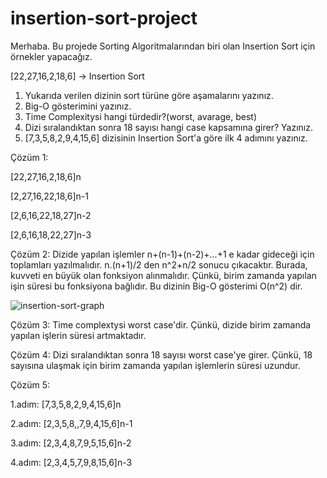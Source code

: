 # insertion-sort-project

Merhaba. Bu projede Sorting Algoritmalarından biri olan Insertion Sort için örnekler yapacağız.

[22,27,16,2,18,6] -> Insertion Sort

1) Yukarıda verilen dizinin sort türüne göre aşamalarını yazınız.
2) Big-O gösterimini yazınız.
3) Time Complexitysi hangi türdedir?(worst, avarage, best)
4) Dizi sıralandıktan sonra 18 sayısı hangi case kapsamına girer? Yazınız.
5) [7,3,5,8,2,9,4,15,6] dizisinin Insertion Sort'a göre ilk 4 adımını yazınız.

Çözüm 1:

[22,27,16,2,18,6]n

[2,27,16,22,18,6]n-1

[2,6,16,22,18,27]n-2

[2,6,16,18,22,27]n-3

Çözüm 2:
Dizide yapılan işlemler n+(n-1)+(n-2)+...+1 e kadar gideceği için toplamları yazılmalıdır. n.(n+1)/2 den n^2+n/2 sonucu çıkacaktır. Burada, kuvveti en büyük olan fonksiyon alınmalıdır. Çünkü, birim zamanda yapılan işin süresi bu fonksiyona bağlıdır. Bu dizinin Big-O gösterimi O(n^2) dir. 

![insertion-sort-graph](https://user-images.githubusercontent.com/28534878/152795690-73c70acf-31bd-4897-a7b6-dc279f2ab380.jpeg)

Çözüm 3:
Time complextysi worst case'dir. Çünkü, dizide birim zamanda yapılan işlerin süresi artmaktadır.

Çözüm 4:
Dizi sıralandıktan sonra 18 sayısı worst case'ye girer. Çünkü, 18 sayısına ulaşmak için birim zamanda yapılan işlemlerin süresi uzundur.

Çözüm 5:

1.adım: [7,3,5,8,2,9,4,15,6]n

2.adım: [2,3,5,8,,7,9,4,15,6]n-1

3.adım: [2,3,4,8,7,9,5,15,6]n-2

4.adım: [2,3,4,5,7,9,8,15,6]n-3
